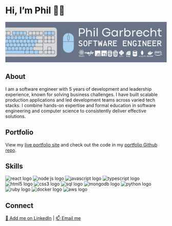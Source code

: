 <html>
<head>
</head>
<body>
  <h1>Hi, I’m Phil 👋🏼 </h1>
  <img src="/phil-garbrecht-banner.png" alt="Image that says "Phil Garbrecht, Software Engineer">         
  
  <h2>About</h2>      
  <p>I am a software engineer with 5 years of development and leadership experience, known for solving business challenges. I have built scalable production applications and led development teams across varied tech stacks. I combine hands-on expertise and formal education in software engineering and computer science to consistently deliver effective solutions.</p>

  <h2>Portfolio</h2>    
  <p>View my <a href = "https://pgarbrecht.github.io">live portfolio site</a> and check out the code in my <a href = "https://github.com/pgarbrecht/pgarbrecht.github.io">portfolio Github repo</a>.</p>
  
  <h2>Skills</h2>   <!--Note: the space needs to be below this for proper formatting -->
                                                                                             
  <img src="https://cdn.jsdelivr.net/gh/devicons/devicon/icons/react/react-original-wordmark.svg" height="60px" alt="react logo"/> <img src="https://cdn.jsdelivr.net/gh/devicons/devicon/icons/nodejs/nodejs-plain-wordmark.svg" height="60px" alt="node js logo"/> <img src="https://cdn.jsdelivr.net/gh/devicons/devicon/icons/javascript/javascript-plain.svg" height="60px" alt="javascript logo"/> <img src="https://cdn.jsdelivr.net/gh/devicons/devicon/icons/typescript/typescript-original.svg" height="60px" alt="typescript logo"/> <img src="https://cdn.jsdelivr.net/gh/devicons/devicon/icons/html5/html5-plain-wordmark.svg" height="60px" alt="html5 logo"/> <img src="https://cdn.jsdelivr.net/gh/devicons/devicon/icons/css3/css3-plain-wordmark.svg" height="60px" alt="css3 logo"/> <img src="https://cdn.jsdelivr.net/gh/devicons/devicon@latest/icons/azuresqldatabase/azuresqldatabase-original.svg" height="60px" alt="sql logo"/> <img src="https://cdn.jsdelivr.net/gh/devicons/devicon/icons/mongodb/mongodb-plain-wordmark.svg" height="60px" alt="mongodb logo"/> <img src="https://cdn.jsdelivr.net/gh/devicons/devicon/icons/python/python-original-wordmark.svg" height="60px" alt="python logo"/> <img src="https://cdn.jsdelivr.net/gh/devicons/devicon@latest/icons/ruby/ruby-plain-wordmark.svg" height="60px" alt="ruby logo"/> <img src="https://cdn.jsdelivr.net/gh/devicons/devicon@latest/icons/docker/docker-plain-wordmark.svg" height="60px" alt="docker logo"/> <img src="https://cdn.jsdelivr.net/gh/devicons/devicon/icons/amazonwebservices/amazonwebservices-original-wordmark.svg" height="60px" alt="aws logo"/>
  
  <h2>Connect</h2> 
  <a href = "https://www.linkedin.com/in/philgarbrecht/">🔗 Add me on LinkedIn</a> | <a href = "mailto: philgarbrecht@gmail.com">📫 Email me</a>                                                                                                                             
  </body>
</html>
